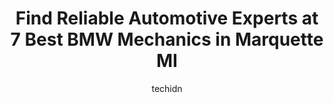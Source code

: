 ---
layout: ampstory
image: https://images.unsplash.com/photo-1617498115500-a71a00d2f6c3?ixlib=rb-4.0.3&ixid=MnwxMjA3fDB8MHxwaG90by1wYWdlfHx8fGVufDB8fHx8&auto=format&fit=crop&w=640&h=853&q=80
author: techidn
featured: false
description: When it comes to maintaining and repairing your vehicle in Marquette MI, USA, you deserve nothing but the best. Thats why the 7 best BMW Mechanic in the area are here to offer their experti
title: Find Reliable Automotive Experts at 7 Best BMW Mechanics in Marquette MI
cover:
   title: Find Reliable Automotive Experts at 7 Best BMW Mechanics in Marquette MI
   subtitle: Rickpate
   background: https://images.unsplash.com/photo-1617498115500-a71a00d2f6c3?ixlib=rb-4.0.3&ixid=MnwxMjA3fDB8MHxwaG90by1wYWdlfHx8fGVufDB8fHx8&auto=format&fit=crop&w=640&h=853&q=80

pages: 
 - layout: thirds
   top: <h1>#1 Barrons Auto Repair</h1>
   bottom: "<p>We have a lot of vehicles in our family and it seems like theres always one thing or another that can go wrong.  From the first to the last experience at Barrons its a</p>"
   background: https://www.knot35.com/toplist/wp-content/uploads/2023/06/best-bmw-mechanic-1-in-marquette-mi-1685841662.jpeg
   backgroundblur: true
 - layout: thirds
   top: <h1>#2 Joes Automotive Repair</h1>
   bottom: "<p>630 S Lake St, Marquette, MI 49855, United States</p>"
   background: https://www.knot35.com/toplist/wp-content/uploads/2023/06/best-bmw-mechanic-2-in-marquette-mi-1685841662.jpeg
   cta:
      link: https://www.knot35.com/toplist/find-reliable-automotive-experts-at-7-best-bmw-mechanics-in-marquette-mi/
      text: Find Reliable Automotive Experts at 7 Best BMW Mechanics in Marquette MI
 - layout: thirds
   top: <h1>#3 Heritage Motors</h1>
   bottom: "<p>2801 US Hwy 41, Harvey, MI 49855, United States</p>"
   background: https://www.knot35.com/toplist/wp-content/uploads/2023/06/best-bmw-mechanic-3-in-marquette-mi-1685841663.jpeg
   cta:
      link: https://www.knot35.com/toplist/find-reliable-automotive-experts-at-7-best-bmw-mechanics-in-marquette-mi/
      text: Find Reliable Automotive Experts at 7 Best BMW Mechanics in Marquette MI
 - layout: thirds
   top: <h1>#4 LeMoines Automotive & Motorsports</h1>
   bottom: "<p>305 Division St, Negaunee, MI 49866, United States</p>"
   background: https://images.unsplash.com/photo-1615749413727-825b59a857b5?ixlib=rb-4.0.3&ixid=MnwxMjA3fDB8MHxwaG90by1wYWdlfHx8fGVufDB8fHx8&auto=format&fit=crop&w=640&h=853&q=80
   cta:
      link: https://www.knot35.com/toplist/find-reliable-automotive-experts-at-7-best-bmw-mechanics-in-marquette-mi/
      text: Find Reliable Automotive Experts at 7 Best BMW Mechanics in Marquette MI
 - layout: thirds
   top: <h1>#5 Quality Car Care Center</h1>
   bottom: "<p>1101 S Front St, Marquette, MI 49855, United States</p>"
   background: https://images.unsplash.com/photo-1561679660-d00ee1e0dc8e?ixlib=rb-4.0.3&ixid=MnwxMjA3fDB8MHxwaG90by1wYWdlfHx8fGVufDB8fHx8&auto=format&fit=crop&w=640&h=853&q=80
   cta:
      link: https://www.knot35.com/toplist/find-reliable-automotive-experts-at-7-best-bmw-mechanics-in-marquette-mi/
      text: Find Reliable Automotive Experts at 7 Best BMW Mechanics in Marquette MI
 - layout: thirds
   top: <h1>#6 Marquette Transmission & Auto Repair, Inc.</h1>
   bottom: "<p>2322 US Hwy 41, Marquette, MI 49855, United States</p>"
   background: https://images.unsplash.com/photo-1557672172-298e090bd0f1?ixlib=rb-4.0.3&ixid=MnwxMjA3fDB8MHxwaG90by1wYWdlfHx8fGVufDB8fHx8&auto=format&fit=crop&w=640&h=853&q=80
   cta:
      link: https://www.knot35.com/toplist/find-reliable-automotive-experts-at-7-best-bmw-mechanics-in-marquette-mi/
      text: Find Reliable Automotive Experts at 7 Best BMW Mechanics in Marquette MI
 - layout: thirds
   top: <h1>#7 The Brake Doctor</h1>
   bottom: "<p>1000 S Front St, Marquette, MI 49855, United States</p>"
   background: https://images.unsplash.com/photo-1527066579998-dbbae57f45ce?ixlib=rb-4.0.3&ixid=MnwxMjA3fDB8MHxwaG90by1wYWdlfHx8fGVufDB8fHx8&auto=format&fit=crop&w=640&h=853&q=80
   cta:
      link: https://www.knot35.com/toplist/find-reliable-automotive-experts-at-7-best-bmw-mechanics-in-marquette-mi/
      text: Find Reliable Automotive Experts at 7 Best BMW Mechanics in Marquette MI
 - layout: thirds
   middle: Continue reading...
   background: https://images.unsplash.com/photo-1527067829737-402993088e6b?ixlib=rb-4.0.3&ixid=MnwxMjA3fDB8MHxwaG90by1wYWdlfHx8fGVufDB8fHx8&auto=format&fit=crop&w=640&h=853&q=80
   cta:
      link: https://www.knot35.com/toplist/find-reliable-automotive-experts-at-7-best-bmw-mechanics-in-marquette-mi/
      text: Find Reliable Automotive Experts at 7 Best BMW Mechanics in Marquette MI
      
---